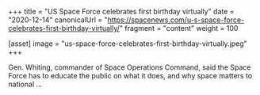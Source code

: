 +++
title = "US Space Force celebrates first birthday virtually"
date = "2020-12-14"
canonicalUrl = "https://spacenews.com/u-s-space-force-celebrates-first-birthday-virtually/"
fragment = "content"
weight = 100

[asset]
    image = "us-space-force-celebrates-first-birthday-virtually.jpeg"
+++

Gen. Whiting, commander of Space Operations Command, said the Space Force 
has to educate the public on what it does, and why space matters to 
national ...

